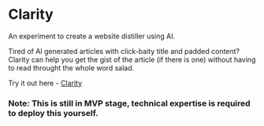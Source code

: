 # Clarity

An experiment to create a website distiller using AI. 

Tired of AI generated articles with click-baity title and padded content? Clarity can help you get the gist of the article (if there is one) without having to read throught the whole word salad.

Try it out here - [Clarity](https://clarity.aingaran.dev/)

### Note: This is still in MVP stage, technical expertise is required to deploy this yourself.
